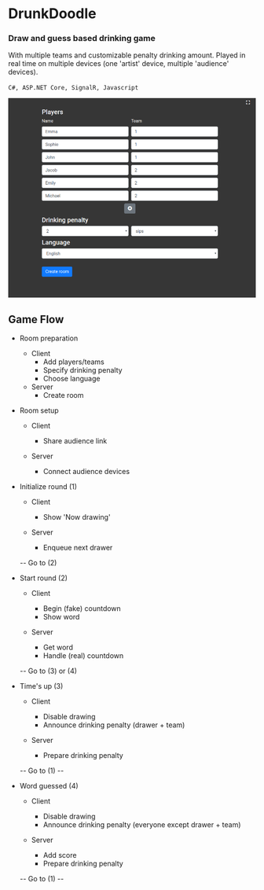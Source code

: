 # DrunkDoodle
### Draw and guess based drinking game

With multiple teams and customizable penalty drinking amount. 
Played in real time on multiple devices (one 'artist' device, multiple 'audience' devices).

`C#, ASP.NET Core, SignalR, Javascript`

![](media/drunkdoodle.gif)

## Game Flow
- Room preparation
    * Client
        - Add players/teams
        - Specify drinking penalty
        - Choose language
    * Server
        - Create room
    
- Room setup
    * Client
        - Share audience link

    * Server
        - Connect audience devices

- Initialize round (1)
    * Client
        - Show 'Now drawing'

    * Server
        - Enqueue next drawer

    -- Go to (2)

- Start round (2)
    * Client
        - Begin (fake) countdown
        - Show word

    * Server
        - Get word
        - Handle (real) countdown

    -- Go to (3) or (4)

- Time's up (3)
    * Client
        - Disable drawing
        - Announce drinking penalty (drawer + team)

    * Server
        - Prepare drinking penalty

    -- Go to (1) --

- Word guessed (4)
    * Client
        - Disable drawing
        - Announce drinking penalty (everyone except drawer + team)
    
    * Server
        - Add score
        - Prepare drinking penalty

    -- Go to (1) --
